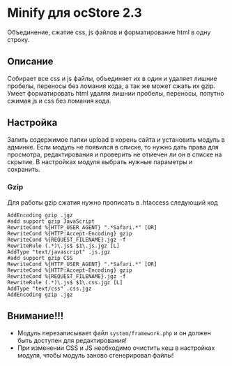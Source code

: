 # Minify для ocStore 2.3

Объединение, сжатие css, js файлов и форматирование html в одну строку.

## Описание

Собирает все css и js файлы, объединяет их в один и удаляет лишние пробелы, переносы  без ломания кода, а так же может сжать их gzip. 
Умеет форматировать html удаляя лишнии пробелы, переносы, попутно сжимая js и css без ломания кода.

## Настройка

Залить содержимое папки upload в корень сайта и установить модуль в админке. Если модуль не появился в списке, то нужно дать права для просмотра, редактирования и проверить не отмечен ли он в списке на скрытие. В настройках модуля выбрать нужные параметры и сохранить.

### Gzip

Для работы gzip сжатия нужно прописать в .htaccess следующий код

```
AddEncoding gzip .jgz
#add support gzip JavaScript
RewriteCond %{HTTP_USER_AGENT} ".*Safari.*" [OR]
RewriteCond %{HTTP:Accept-Encoding} gzip
RewriteCond %{REQUEST_FILENAME}.jgz -f
RewriteRule (.*)\.js$ $1\.js.jgz [L]
AddType "text/javascript" .js.jgz
#add support gzip CSS
RewriteCond %{HTTP_USER_AGENT} ".*Safari.*" [OR]
RewriteCond %{HTTP:Accept-Encoding} gzip
RewriteCond %{REQUEST_FILENAME}.jgz -f
RewriteRule (.*)\.js$ $1\.css.jgz [L]
AddType "text/css" .css.jgz
AddEncoding gzip .jgz
```

## Внимание!!!

* Модуль перезаписывает файл `system/framework.php` и он должен быть доступен для редактирования!
* При изменении CSS и JS необходимо очистить кеш в настройках модуля, чтобы модуль заново сгенерировал файлы!
